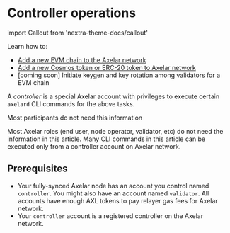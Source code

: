 # Controller operations

import Callout from 'nextra-theme-docs/callout'

Learn how to:

- [Add a new EVM chain to the Axelar network](/controller/add-evm-chain)
- [Add a new Cosmos token or ERC-20 token to Axelar network](/controller/deploy-token)
- [coming soon] Initiate keygen and key rotation among validators for a EVM chain

A _controller_ is a special Axelar account with privileges to execute certain `axelard` CLI commands for the above tasks.

<Callout emoji="📝">
  Most participants do not need this information

Most Axelar roles (end user, node operator, validator, etc) do not need the information in this article. Many CLI commands in this article can be executed only from a controller account on Axelar network.
</Callout>

## Prerequisites

- Your fully-synced Axelar node has an account you control named `controller`. You might also have an account named `validator`. All accounts have enough AXL tokens to pay relayer gas fees for Axelar network.
- Your `controller` account is a registered controller on the Axelar network.
